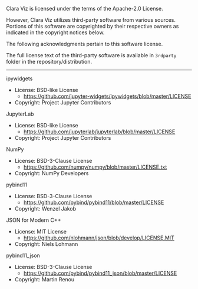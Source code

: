Clara Viz is licensed under the terms of the Apache-2.0 License.

However, Clara Viz utilizes third-party software from various sources.
Portions of this software are copyrighted by their respective owners as indicated in the copyright
notices below.

The following acknowledgments pertain to this software license.

The full license text of the third-party software is available in `3rdparty` folder
in the repository/distribution.

---

ipywidgets
- License: BSD-like License
  - https://github.com/jupyter-widgets/ipywidgets/blob/master/LICENSE
- Copyright: Project Jupyter Contributors

JupyterLab
- License: BSD-like License
  - https://github.com/jupyterlab/jupyterlab/blob/master/LICENSE
- Copyright: Project Jupyter Contributors

NumPy
- License: BSD-3-Clause License
  - https://github.com/numpy/numpy/blob/master/LICENSE.txt
- Copyright: NumPy Developers

pybind11
- License: BSD-3-Clause License
  - https://github.com/pybind/pybind11/blob/master/LICENSE
- Copyright: Wenzel Jakob

JSON for Modern C++
- License: MIT License
  - https://github.com/nlohmann/json/blob/develop/LICENSE.MIT
- Copyright: Niels Lohmann

pybind11_json
- License: BSD-3-Clause License
  - https://github.com/pybind/pybind11_json/blob/master/LICENSE
- Copyright: Martin Renou